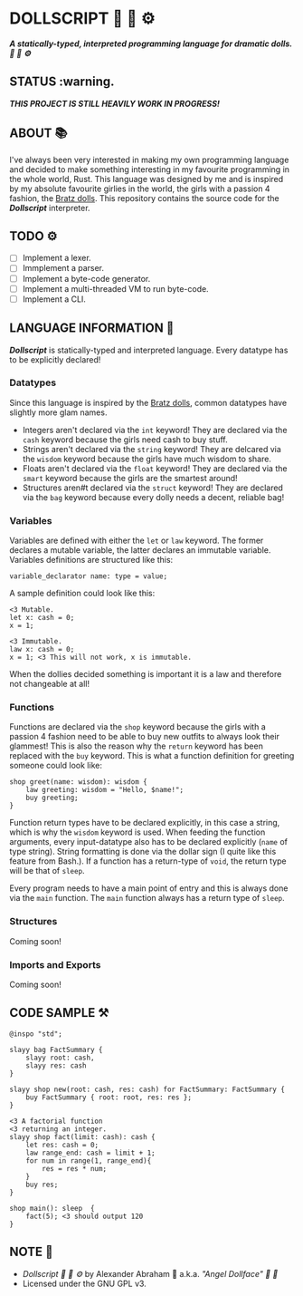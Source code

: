 # DOLLSCRIPT :dolls: :ribbon: :gear:

***A statically-typed, interpreted programming language for dramatic dolls. :dolls: :ribbon: :gear:***

## STATUS :warning.

***THIS PROJECT IS STILL HEAVILY WORK IN PROGRESS!***

## ABOUT :books:

I've always been very interested in making my own programming language and decided to make something interesting in my favourite programming in the whole world, Rust. This language was designed by me and is inspired by my absolute favourite girlies in the world, the girls with a passion 4 fashion, the [Bratz dolls](https://bratz.com). This repository contains the source code for the ***Dollscript*** interpreter.

## TODO :gear:

- [ ] Implement a lexer.
- [ ] Immplement a parser.
- [ ] Implement a byte-code generator.
- [ ] Implement a multi-threaded VM to run byte-code.
- [ ] Implement a CLI.

## LANGUAGE INFORMATION :book:

***Dollscript*** is statically-typed and interpreted language. Every datatype has to be explicitly declared!

### Datatypes

Since this language is inspired by the [Bratz dolls](https://www.bratz.com/), common datatypes have slightly more glam names.

- Integers aren't declared via the `int` keyword! They are declared via the `cash` keyword because the girls need cash to buy stuff.
- Strings aren't declared via the `string` keyword! They are delcared via the `wisdom` keyword because the girls have much wisdom to share.
- Floats aren't declared via the `float` keyword! They are declared via the `smart` keyword because the girls are the smartest around!
- Structures aren#t declared via the `struct` keyword! They are declared via the `bag` keyword because every dolly needs a decent, reliable bag!

### Variables

Variables are defined with either the `let` or `law` keyword. The former declares a mutable variable, the latter declares an immutable variable. Variables definitions are structured like this:

```Text
variable_declarator name: type = value;
```

A sample definition could look like this:

```Text
<3 Mutable.
let x: cash = 0;
x = 1;

<3 Immutable.
law x: cash = 0;
x = 1; <3 This will not work, x is immutable.
```

When the dollies decided something is important it is a law and therefore not changeable at all!

### Functions

Functions are declared via the `shop` keyword because the girls with a passion 4 fashion need to be able to buy new outfits to always look their glammest! This is also the reason why the `return` keyword has been replaced with the `buy` keyword. This is what a function definition for greeting someone could look like:

```Text
shop greet(name: wisdom): wisdom {
    law greeting: wisdom = "Hello, $name!";
    buy greeting;
}
```

Function return types have to be declared explicitly, in this case a string, which is why the `wisdom` keyword is used. When feeding the function arguments, every input-datatype also has to be declared explicitly (`name` of type string). String formatting is done via the dollar sign (I quite like this feature from Bash.). If a function has a return-type of `void`, the return type will be that of `sleep`.

Every program needs to have a main point of entry and this is always done via the `main` function. The `main` function always has a return type of `sleep`.

### Structures

Coming soon!

### Imports and Exports

Coming soon!

## CODE SAMPLE :hammer_and_pick:

```Text
@inspo "std";

slayy bag FactSummary {
    slayy root: cash,
    slayy res: cash
}

slayy shop new(root: cash, res: cash) for FactSummary: FactSummary {
    buy FactSummary { root: root, res: res };
}

<3 A factorial function
<3 returning an integer.
slayy shop fact(limit: cash): cash {
    let res: cash = 0;
    law range_end: cash = limit + 1;
    for num in range(1, range_end){
        res = res * num;
    }
    buy res;
}

shop main(): sleep  {
    fact(5); <3 should output 120
}
```

## NOTE :scroll:

- *Dollscript :dolls: :ribbon: :gear:* by Alexander Abraham :black_heart: a.k.a. *"Angel Dollface" :dolls: :ribbon:*
- Licensed under the GNU GPL v3.
